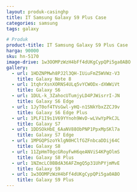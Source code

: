 ```yaml
---
layout: produk-casinghp
title: IT Samsung Galaxy S9 Plus Case
categories: samsung
tags: galaxy

# Produk
product-title: IT Samsung Galaxy S9 Plus Case
harga: 90000
sku: hn-5170
image-drive: 1w3OOMPzWzH4bFf4dUKgCypQPi5ga0ABO
gallery:
  - url: 1HDZNPMwh8PJ2l3QH-IUiuFmZ5WVWz-V3
    title: Galaxy Note 8
  - url: 1tqhrXsnXORNS4ULq5vYCWODx-dXWWiVt
    title: Galaxy S6
  - url: 1DUL-k_3ZahocUTumjyLD4PJWisrrI-JN
    title: Galaxy S6 Edge
  - url: 1JyT0of4TVsGwl-yHQ-n1SNkYbxZZCJ9v
    title: Galaxy S6 Edge Plus
  - url: 1PLF1I9s1V69YYnoh9WvD-wLVwYpPkCJL
    title: Galaxy S7
  - url: 1DDSOkHbE_6AaNV88ObPNP1PpxMpSKl7a
    title: Galaxy S7 Edge
  - url: 1MPGQPSzoYklgN0HClfGZFnbcaDDij64C
    title: Galaxy S8
  - url: 11ZpHmT0gcGRoyFwH6qeANViS4KPgOlmS
    title: Galaxy S8 Plus
  - url: 1NZmcLC0BBdA36AFZmgQ5p31UhPYjmMvE
    title: Galaxy S9
  - url: 1w3OOMPzWzH4bFf4dUKgCypQPi5ga0ABO
    title: Galaxy S9 Plus
---
```

